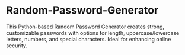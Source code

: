 # Random-Password-Generator
This Python-based Random Password Generator creates strong, customizable passwords with options for length, uppercase/lowercase letters, numbers, and special characters. Ideal for enhancing online security.
